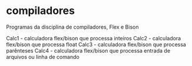 # compiladores
Programas da disciplina de compiladores, Flex e Bison

Calc1 - calculadora flex/bison que processa inteiros
Calc2 - calculadora flex/bison que processa float
Calc3 - calculadora flex/bison que processa parênteses
Calc4 - calculadora flex/bison que processa entrada de arquivos ou linha de comando

